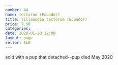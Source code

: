 ```yaml
---
number: 44
name: tectorum (Ecuador)
title: Tillansdia tectorum (Ecuador)
price: 7.50
categories: 
date: 2020-01-20 12:00
layout: page
seller: SLG
---
```

sold with a pup that detached--pup died May 2020
